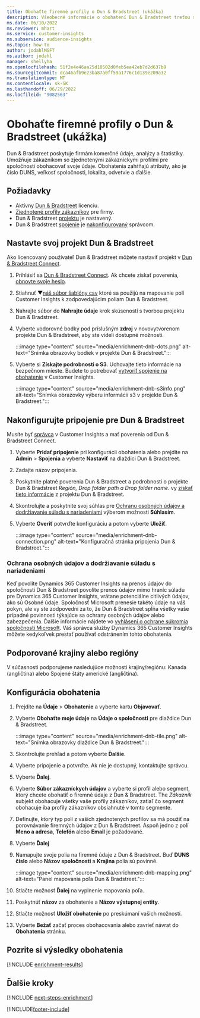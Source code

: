 ```yaml
---
title: Obohaťte firemné profily o Dun & Bradstreet (ukážka)
description: Všeobecné informácie o obohatení Dun & Bradstreet treťou stranou.
ms.date: 06/10/2022
ms.reviewer: mhart
ms.service: customer-insights
ms.subservice: audience-insights
ms.topic: how-to
author: jodahlMSFT
ms.author: jodahl
manager: shellyha
ms.openlocfilehash: 51f2e4e46aa25d10502d0feb5ea42eb7d2d637b9
ms.sourcegitcommit: dca46afb9e23ba87a0ff59a1776c1d139e209a32
ms.translationtype: MT
ms.contentlocale: sk-SK
ms.lasthandoff: 06/29/2022
ms.locfileid: "9082563"
---
```

# <a name="enrich-company-profiles-with-dun--bradstreet-preview"></a>Obohaťte firemné profily o Dun & Bradstreet (ukážka)

Dun & Bradstreet poskytuje firmám komerčné údaje, analýzy a štatistiky. Umožňuje zákazníkom so zjednotenými zákazníckymi profilmi pre spoločnosti obohacovať svoje údaje. Obohatenia zahŕňajú atribúty, ako je číslo DUNS, veľkosť spoločnosti, lokalita, odvetvie a ďalšie.

## <a name="prerequisites"></a>Požiadavky

- Aktívny [Dun & Bradstreet](https://www.dnb.com/marketing/media/give-your-data-a-boost.html?source=microsoft_audience_insights) licenciu.
- [Zjednotené profily zákazníkov](customer-profiles.md) pre firmy.
- Dun & Bradstreet [projektu](#set-up-your-dun--bradstreet-project) je nastavený.
- Dun & Bradstreet [spojenie](connections.md) je [nakonfigurovaný](#configure-a-connection-for-dun--bradstreet) správcom.

## <a name="set-up-your-dun--bradstreet-project"></a>Nastavte svoj projekt Dun & Bradstreet

Ako licencovaný používateľ Dun & Bradstreet môžete nastaviť projekt v [Dun & Bradstreet Connect](https://connect.dnb.com?lead_source=microsoft_audienceinsights).

1. Prihlásiť sa [Dun & Bradstreet Connect](https://connect.dnb.com?lead_source=microsoft_audienceinsights). Ak chcete získať poverenia, [obnovte svoje heslo](https://sso.dnb.com/signin/forgot-password?lead_source=microsoft_audienceinsights).

1. Stiahnuť ▼[náš súbor šablóny csv](https://c360devenrichment.blob.core.windows.net/mapping/DnBCIdatamapping.csv) ktoré sa použijú na mapovanie polí Customer Insights k zodpovedajúcim poliam Dun & Bradstreet.

1. Nahrajte súbor do **Nahrajte údaje** krok skúseností s tvorbou projektu Dun & Bradstreet.

1. Vyberte vodorovné bodky pod príslušným **zdroj** v novovytvorenom projekte Dun & Bradstreet, aby ste videli dostupné možnosti.

   :::image type="content" source="media/enrichment-dnb-dots.png" alt-text="Snímka obrazovky bodiek v projekte Dun & Bradstreet.":::

1. Vyberte si **Získajte podrobnosti o S3**. Uchovajte tieto informácie na bezpečnom mieste. Budete to potrebovať [vytvoriť spojenie na obohatenie](#configure-a-connection-for-dun--bradstreet) v Customer Insights.

   :::image type="content" source="media/enrichment-dnb-s3info.png" alt-text="Snímka obrazovky výberu informácií s3 v projekte Dun & Bradstreet.":::

## <a name="configure-a-connection-for-dun--bradstreet"></a>Nakonfigurujte pripojenie pre Dun & Bradstreet

Musíte byť [správca](permissions.md#admin) v Customer Insights a mať poverenia od Dun & Bradstreet Connect.

1. Vyberte **Pridať pripojenie** pri konfigurácii obohatenia alebo prejdite na **Admin** > **Spojenia** a vyberte **Nastaviť** na dlaždici Dun & Bradstreet.

1. Zadajte názov pripojenia.

1. Poskytnite platné poverenia Dun & Bradstreet a podrobnosti o projekte Dun & Bradstreet *Región, Drop folder path a Drop folder name*. vy [získať tieto informácie](#set-up-your-dun--bradstreet-project) z projektu Dun & Bradstreet.

1. Skontrolujte a poskytnite svoj súhlas pre [Ochranu osobných údajov a dodržiavanie súladu s nariadeniami](#data-privacy-and-compliance) výberom možnosti **Súhlasím**.

1. Vyberte **Overiť** potvrďte konfiguráciu a potom vyberte **Uložiť**.

   :::image type="content" source="media/enrichment-dnb-connection.png" alt-text="Konfiguračná stránka pripojenia Dun & Bradstreet.":::

### <a name="data-privacy-and-compliance"></a>Ochrana osobných údajov a dodržiavanie súladu s nariadeniami

Keď povolíte Dynamics 365 Customer Insights na prenos údajov do spoločnosti Dun & Bradstreet povolíte prenos údajov mimo hraníc súladu pre Dynamics 365 Customer Insights, vrátane potenciálne citlivých údajov, ako sú Osobné údaje. Spoločnosť Microsoft prenesie takéto údaje na váš pokyn, ale vy ste zodpovední za to, že Dun & Bradstreet spĺňa všetky vaše prípadné povinnosti týkajúce sa ochrany osobných údajov alebo zabezpečenia. Ďalšie informácie nájdete vo [vyhlásení o ochrane súkromia spoločnosti Microsoft](https://go.microsoft.com/fwlink/?linkid=396732).
Váš správca služby Dynamics 365 Customer Insights môžete kedykoľvek prestať používať odstránením tohto obohatenia.

## <a name="supported-countries-or-regions"></a>Podporované krajiny alebo regióny

V súčasnosti podporujeme nasledujúce možnosti krajiny/regiónu: Kanada (angličtina) alebo Spojené štáty americké (angličtina).

## <a name="configure-the-enrichment"></a>Konfigurácia obohatenia

1. Prejdite na **Údaje** > **Obohatenie** a vyberte kartu **Objavovať**.

1. Vyberte **Obohaťte moje údaje** na **Údaje o spoločnosti** pre dlaždice Dun & Bradstreet.

   :::image type="content" source="media/enrichment-dnb-tile.png" alt-text="Snímka obrazovky dlaždice Dun & Bradstreet.":::

1. Skontrolujte prehľad a potom vyberte **Ďalšie**.

1. Vyberte pripojenie a potvrďte. Ak nie je dostupný, kontaktujte správcu.

1. Vyberte **Ďalej**.

1. Vyberte **Súbor zákazníckych údajov** a vyberte si profil alebo segment, ktorý chcete obohatiť o firemné údaje z Dun & Bradstreet. The *Zákazník* subjekt obohacuje všetky vaše profily zákazníkov, zatiaľ čo segment obohacuje iba profily zákazníkov obsiahnuté v tomto segmente.

1. Definujte, ktorý typ polí z vašich zjednotených profilov sa má použiť na porovnávanie firemných údajov z Dun & Bradstreet. Aspoň jedno z polí **Meno a adresa**, **Telefón** alebo **Email** je požadované.

1. Vyberte **Ďalej**

1. Namapujte svoje polia na firemné údaje z Dun & Bradstreet. Buď **DUNS číslo** alebo **Názov spoločnosti** a **Krajina** polia sú povinné.

      :::image type="content" source="media/enrichment-dnb-mapping.png" alt-text="Panel mapovania poľa Dun & Bradstreet.":::

1. Stlačte možnosť **Ďalej** na vyplnenie mapovania poľa.

1. Poskytnúť **názov** za obohatenie a **Názov výstupnej entity**.

1. Stlačte možnosť **Uložiť obohatenie** po preskúmaní vašich možností.

1. Vyberte **Bežať** začať proces obohacovania alebo zavrieť návrat do **Obohatenia** stránku.

## <a name="view-enrichment-results"></a>Pozrite si výsledky obohatenia

[!INCLUDE [enrichment-results](includes/enrichment-results.md)]

## <a name="next-steps"></a>Ďalšie kroky

[!INCLUDE [next-steps-enrichment](includes/next-steps-enrichment.md)]

[!INCLUDE[footer-include](includes/footer-banner.md)]
